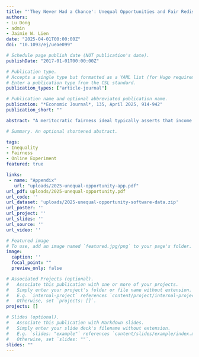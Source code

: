 ```yaml
---
title: "'They Never Had a Chance': Unequal Opportunities and Fair Redistributions"
authors:
- Lu Dong
- admin
- Jaimie W. Lien
date: "2025-04-01T00:00:00Z"
doi: "10.1093/ej/ueae099"

# Schedule page publish date (NOT publication's date).
publishDate: "2017-01-01T00:00:00Z"

# Publication type.
# Accepts a single type but formatted as a YAML list (for Hugo requirements).
# Enter a publication type from the CSL standard.
publication_types: ["article-journal"]

# Publication name and optional abbreviated publication name.
publication: "*Economic Journal*, 135, April 2025, 914-942"
publication_short: ""

abstract: "A meritocratic fairness ideal typically asserts that income inequality is justifiable if it arises from differences in performance rather than mere luck. In this study, we present experimental evidence that reveals how merit judgments are influenced by the sources of performance differentials, while holding fixed the underlying impact on incentives to perform. Drawing inspiration from real-world factors that create inequality, we investigate unequal opportunities in education and employment that impact performance. Contrary to some earlier findings suggesting that merit judgments are unaffected by unequal circumstances, our study demonstrates that individuals’ redistributive behaviour is responsive to both the nature and extent of these unequal opportunities. This research thus provides fresh insights into the nuanced factors that motivate people to endorse income redistribution."

# Summary. An optional shortened abstract.

tags:
- Inequality
- Fairness
- Online Experiment
featured: true

links:
 - name: "Appendix"
   url: "uploads/2025-unequal-opportunity-app.pdf"
url_pdf: uploads/2025-unequal-opportunity.pdf
url_code: ''
url_dataset: 'uploads/2025-unequal-opportunity-software-data.zip'
url_poster: ''
url_project: ''
url_slides: ''
url_source: ''
url_video: ''

# Featured image
# To use, add an image named `featured.jpg/png` to your page's folder.
image:
  caption: ''
  focal_point: ""
  preview_only: false

# Associated Projects (optional).
#   Associate this publication with one or more of your projects.
#   Simply enter your project's folder or file name without extension.
#   E.g. `internal-project` references `content/project/internal-project/index.md`.
#   Otherwise, set `projects: []`.
projects: []

# Slides (optional).
#   Associate this publication with Markdown slides.
#   Simply enter your slide deck's filename without extension.
#   E.g. `slides: "example"` references `content/slides/example/index.md`.
#   Otherwise, set `slides: ""`.
slides: ""
---
```

